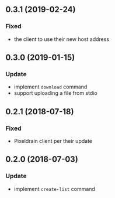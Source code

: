 ## 0.3.1 (2019-02-24)
### Fixed
- the client to use their new host address


## 0.3.0 (2019-01-15)
### Update
- implement `download` command 
- support uploading a file from stdio


## 0.2.1 (2018-07-18)
### Fixed
- Pixeldrain client per their update


## 0.2.0 (2018-07-03)
### Update
- implement `create-list` command
